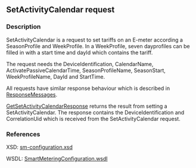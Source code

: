 ## SetActivityCalendar request

### Description
SetActivityCalendar is a request to set tariffs on an E-meter according a SeasonProfile and WeekProfile. In a WeekProfile, seven dayprofiles can be filled in with a start time and dayId which contains the tariff. 

The request needs the DeviceIdentification, CalendarName, ActivatePassiveCalendarTime, SeasonProfileName, SeasonStart, WeekProfileName, DayId and StartTime.

All requests have similar response behaviour which is described in [ResponseMessages](./ResponseMessages.md).

[GetSetActivityCalendarResponse](GetSetActivityCalendarResponse.md) returns the result from setting a SetActivityCalendar. The response contains the DeviceIdentification and CorrelationUid which is received from the SetActivityCalendar request.

### References

XSD: [sm-configuration.xsd](https://github.com/OSGP/Shared/blob/development/osgp-ws-smartmetering/src/main/resources/schemas/sm-configuration.xsd)

WSDL: [SmartMeteringConfiguration.wsdl](https://github.com/OSGP/Shared/blob/development/osgp-ws-smartmetering/src/main/resources/SmartMeteringConfiguration.wsdl)

